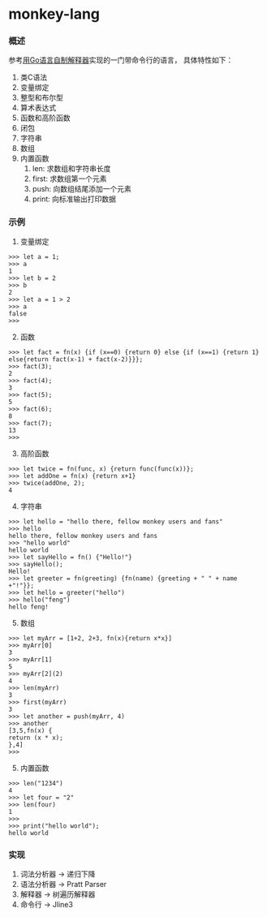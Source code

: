 # monkey-lang

### 概述
参考[用Go语言自制解释器](https://book.douban.com/subject/35909085/)实现的一门带命令行的语言， 具体特性如下：
1. 类C语法
2. 变量绑定
3. 整型和布尔型
4. 算术表达式
5. 函数和高阶函数
6. 闭包
7. 字符串
8. 数组
9. 内置函数
   1. len: 求数组和字符串长度
   2. first: 求数组第一个元素
   3. push: 向数组结尾添加一个元素
   4. print: 向标准输出打印数据


### 示例
1. 变量绑定
```shell
>>> let a = 1;
>>> a
1
>>> let b = 2
>>> b
2
>>> let a = 1 > 2
>>> a
false
>>> 
```
2. 函数
```shell
>>> let fact = fn(x) {if (x==0) {return 0} else {if (x==1) {return 1} else{return fact(x-1) + fact(x-2)}}};
>>> fact(3);
2
>>> fact(4);
3
>>> fact(5);
5
>>> fact(6);
8
>>> fact(7);
13
>>> 
```
3. 高阶函数
```shell
>>> let twice = fn(func, x) {return func(func(x))};
>>> let addOne = fn(x) {return x+1}
>>> twice(addOne, 2);
4
```
4. 字符串
```shell
>>> let hello = "hello there, fellow monkey users and fans"
>>> hello
hello there, fellow monkey users and fans
>>> "hello world"
hello world
>>> let sayHello = fn() {"Hello!"}
>>> sayHello();
Hello!
>>> let greeter = fn(greeting) {fn(name) {greeting + " " + name +"!"}};
>>> let hello = greeter("hello")
>>> hello("feng")
hello feng!
```
5. 数组
```shell
>>> let myArr = [1+2, 2+3, fn(x){return x*x}]
>>> myArr[0]
3
>>> myArr[1]
5
>>> myArr[2](2)
4
>>> len(myArr)
3
>>> first(myArr)
3
>>> let another = push(myArr, 4)
>>> another
[3,5,fn(x) {
return (x * x);
},4]
>>>
```
5. 内置函数
```shell
>>> len("1234")
4
>>> let four = "2"
>>> len(four)
1
>>>
>>> print("hello world");
hello world
```

### 实现
1. 词法分析器 -> 递归下降
2. 语法分析器 -> Pratt Parser
3. 解释器 -> 树遍历解释器
4. 命令行 -> Jline3